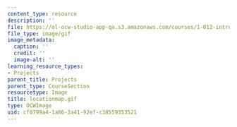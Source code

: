 ```yaml
---
content_type: resource
description: ''
file: https://ol-ocw-studio-app-qa.s3.amazonaws.com/courses/1-012-introduction-to-civil-engineering-design-spring-2002/cf0799a41a863a4192efc38559353521_locationmap.gif
file_type: image/gif
image_metadata:
  caption: ''
  credit: ''
  image-alt: ''
learning_resource_types:
- Projects
parent_title: Projects
parent_type: CourseSection
resourcetype: Image
title: locationmap.gif
type: OCWImage
uid: cf0799a4-1a86-3a41-92ef-c38559353521
---
```

